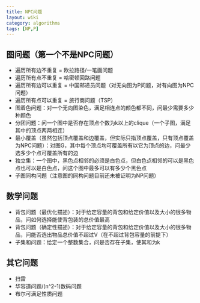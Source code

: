 ```yaml
---
title: NPC问题
layout: wiki
category: algorithms
tags: [NP,P]
---
```


## 图问题（第一个不是NPC问题）

* 遍历所有边不重复 = 欧拉路径/一笔画问题
* 遍历所有点不重复 = 哈密顿回路问题
* 遍历所有边可以重复 = 中国邮递员问题（对无向图为P问题，对有向图为NPC问题）
* 遍历所有点可以重复 = 旅行商问题（TSP）
* 图着色问题：对一个无向图染色，满足相连点的颜色都不同，问最少需要多少种颜色
* 分团问题：问一个图中是否存在顶点个数为k以上的clique（一个子图，满足其中的顶点两两相连）
* 最小覆盖（虽然包括顶点覆盖和边覆盖，但实际只指顶点覆盖，只有顶点覆盖为NPC问题）：对图G，其中每个顶点均可覆盖所有以它为顶点的边，问最少选多少个点可覆盖所有的边
* 独立集：一个图中，黑色点相邻的必须是白色点，但白色点相邻的可以是黑色点也可以是白色点，问这个图中最多可以有多少个黑色点
* 子图同构问题（注意图的同构问题目前还未被证明为NP问题）



## 数学问题

* 背包问题（最优化描述）：对于给定容量的背包和给定价值以及大小的很多物品，问如何选择能使背包装的总价值最高
* 背包问题（确定性描述）：对于给定容量的背包和给定价值以及大小的很多物品，问能否选出物品总价值不超过V（在不超过背包容量的前提下）
* 子集和问题：给定一个整数集合，问是否存在子集，使其和为k


## 其它问题

* 扫雷
* 华容道问题/(n^2-1)数码问题
* 布尔可满足性质问题
